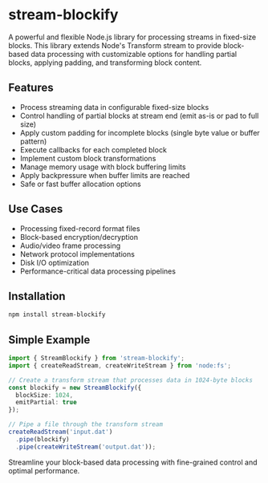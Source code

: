 # stream-blockify

A powerful and flexible Node.js library for processing streams in fixed-size blocks. This library extends Node's Transform stream to provide block-based data processing with customizable options for handling partial blocks, applying padding, and transforming block content.

## Features

- Process streaming data in configurable fixed-size blocks
- Control handling of partial blocks at stream end (emit as-is or pad to full size)
- Apply custom padding for incomplete blocks (single byte value or buffer pattern)
- Execute callbacks for each completed block
- Implement custom block transformations
- Manage memory usage with block buffering limits
- Apply backpressure when buffer limits are reached
- Safe or fast buffer allocation options

## Use Cases

- Processing fixed-record format files
- Block-based encryption/decryption
- Audio/video frame processing
- Network protocol implementations
- Disk I/O optimization
- Performance-critical data processing pipelines

## Installation

```bash
npm install stream-blockify
```

## Simple Example

```typescript
import { StreamBlockify } from 'stream-blockify';
import { createReadStream, createWriteStream } from 'node:fs';

// Create a transform stream that processes data in 1024-byte blocks
const blockify = new StreamBlockify({
  blockSize: 1024,
  emitPartial: true
});

// Pipe a file through the transform stream
createReadStream('input.dat')
  .pipe(blockify)
  .pipe(createWriteStream('output.dat'));
```

Streamline your block-based data processing with fine-grained control and optimal performance.
